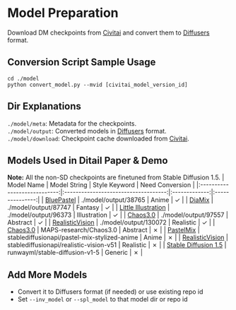 # Model Preparation

Download DM checkpoints from [Civitai](https://civitai.com/) and convert them to [Diffusers](https://huggingface.co/docs/diffusers/index) format.

## Conversion Script Sample Usage
```shell
cd ./model
python convert_model.py --mvid [civitai_model_version_id]
```

## Dir Explanations
`./model/meta`: Metadata for the checkpoints. \
`./model/output`: Converted models in [Diffusers](https://huggingface.co/docs/diffusers/index) format. \
`./model/download`: Checkpoint cache downloaded from [Civitai](https://civitai.com/).

## Models Used in Ditail Paper & Demo
**Note:** All the non-SD checkpoints are finetuned from Stable Diffusion 1.5.
|          Model Name          |             Model String             | Style Keyword | Need Conversion |
|:----------------------------:|:------------------------------------:|:-------------:|:---------------:|
| [BluePastel](https://civitai.com/models/32333?modelVersionId=38765) | ./model/output/38765 | Anime | ✓ |
| [DiaMix](https://civitai.com/models/75949?modelVersionId=87747) | ./model/output/87747 | Fantasy | ✓ |
| [Little Illustration](https://civitai.com/models/15250?modelVersionId=96373) | ./model/output/96373 | Illustration | ✓ |
| [Chaos3.0](https://civitai.com/models/91534?modelVersionId=97557) | ./model/output/97557 | Abstract | ✓ |
| [RealisticVision](https://civitai.com/models/4201?modelVersionId=130072) | ./model/output/130072 | Realistic | ✓ |
| [Chaos3.0](https://huggingface.co/MAPS-research/Chaos3.0) | MAPS-research/Chaos3.0 | Abstract | ✗ |
| [PastelMix](https://huggingface.co/stablediffusionapi/pastel-mix-stylized-anime) | stablediffusionapi/pastel-mix-stylized-anime | Anime | ✗ |
| [RealisticVision](https://huggingface.co/stablediffusionapi/realistic-vision-v51) | stablediffusionapi/realistic-vision-v51 | Realistic | ✗ |
| [Stable Diffusion 1.5](https://huggingface.co/runwayml/stable-diffusion-v1-5) | runwayml/stable-diffusion-v1-5 | Generic | ✗ |

## Add More Models
 - Convert it to Diffusers format (if needed) or use existing repo id
 - Set `--inv_model` or `--spl_model` to that model dir or repo id